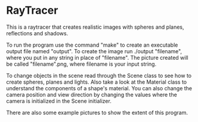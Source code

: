 # RayTracer
This is a raytracer that creates realistic images with spheres and planes, reflections and shadows.

To run the program use the command "make" to create an executable output file named "output". To create the image run ./output "filename",
where you put in any string in place of "filename". The picture created will be called "filename".png, where filename is your input string.

To change objects in the scene read through the Scene class to see how to create spheres, planes and lights. Also take a look at the
Material class to understand the components of a shape's material. 
You can also change the camera position and view direction by changing the values where the camera is initialized in the Scene initializer.

There are also some example pictures to show the extent of this program.
